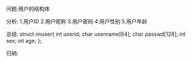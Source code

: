
问题:用户的结构体

分析:
    1.用户ID
    2.用户昵称
    3.用户密码
    4.用户性别
    5.用户年龄

总结:
    struct imuser{
        int userid;
        char username[64];
        char passwd[128];
        int  sex;
        int  age;
    };

归纳:
    
    
